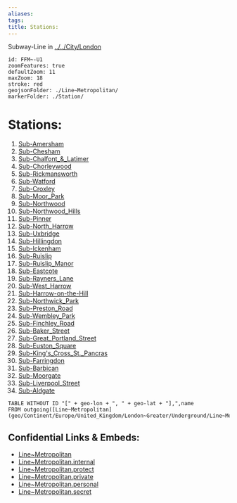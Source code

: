 ```yaml
---
aliases: 
tags: 
title: Stations:
---
```

Subway-Line in [../../City/London](../../City/London)


```leaflet
id: FFM~-U1
zoomFeatures: true 
defaultZoom: 11 
maxZoom: 18
stroke: red
geojsonFolder: ./Line~Metropolitan/
markerFolder: ./Station/
```


# Stations:
1) [Sub-Amersham](geo/Continent/Europe/United_Kingdom/London~Greater/Underground/Station/Sub-Amersham.md) 
2) [Sub-Chesham](geo/Continent/Europe/United_Kingdom/London~Greater/Underground/Station/Sub-Chesham.md) 
3) [Sub-Chalfont_&_Latimer](geo/Continent/Europe/United_Kingdom/London~Greater/Underground/Station/Sub-Chalfont_&_Latimer.md) 
4) [Sub-Chorleywood](geo/Continent/Europe/United_Kingdom/London~Greater/Underground/Station/Sub-Chorleywood.md) 
5) [Sub-Rickmansworth](geo/Continent/Europe/United_Kingdom/London~Greater/Underground/Station/Sub-Rickmansworth.md) 
6) [Sub-Watford](geo/Continent/Europe/United_Kingdom/London~Greater/Underground/Station/Sub-Watford.md) 
7) [Sub-Croxley](geo/Continent/Europe/United_Kingdom/London~Greater/Underground/Station/Sub-Croxley.md) 
8) [Sub-Moor_Park](geo/Continent/Europe/United_Kingdom/London~Greater/Underground/Station/Sub-Moor_Park.md) 
9) [Sub-Northwood](geo/Continent/Europe/United_Kingdom/London~Greater/Underground/Station/Sub-Northwood.md) 
10) [Sub-Northwood_Hills](geo/Continent/Europe/United_Kingdom/London~Greater/Underground/Station/Sub-Northwood_Hills.md) 
11) [Sub-Pinner](geo/Continent/Europe/United_Kingdom/London~Greater/Underground/Station/Sub-Pinner.md) 
12) [Sub-North_Harrow](geo/Continent/Europe/United_Kingdom/London~Greater/Underground/Station/Sub-North_Harrow.md) 
13) [Sub-Uxbridge](geo/Continent/Europe/United_Kingdom/London~Greater/Underground/Station/Sub-Uxbridge.md) 
14) [Sub-Hillingdon](geo/Continent/Europe/United_Kingdom/London~Greater/Underground/Station/Sub-Hillingdon.md) 
15) [Sub-Ickenham](geo/Continent/Europe/United_Kingdom/London~Greater/Underground/Station/Sub-Ickenham.md) 
16) [Sub-Ruislip](geo/Continent/Europe/United_Kingdom/London~Greater/Underground/Station/Sub-Ruislip.md) 
17) [Sub-Ruislip_Manor](geo/Continent/Europe/United_Kingdom/London~Greater/Underground/Station/Sub-Ruislip_Manor.md) 
18) [Sub-Eastcote](geo/Continent/Europe/United_Kingdom/London~Greater/Underground/Station/Sub-Eastcote.md) 
19) [Sub-Rayners_Lane](geo/Continent/Europe/United_Kingdom/London~Greater/Underground/Station/Sub-Rayners_Lane.md) 
20) [Sub-West_Harrow](geo/Continent/Europe/United_Kingdom/London~Greater/Underground/Station/Sub-West_Harrow.md) 
21) [Sub-Harrow-on-the-Hill](geo/Continent/Europe/United_Kingdom/London~Greater/Underground/Station/Sub-Harrow-on-the-Hill.md) 
22) [Sub-Northwick_Park](geo/Continent/Europe/United_Kingdom/London~Greater/Underground/Station/Sub-Northwick_Park.md) 
23) [Sub-Preston_Road](geo/Continent/Europe/United_Kingdom/London~Greater/Underground/Station/Sub-Preston_Road.md) 
24) [Sub-Wembley_Park](geo/Continent/Europe/United_Kingdom/London~Greater/Underground/Station/Sub-Wembley_Park.md) 
25) [Sub-Finchley_Road](geo/Continent/Europe/United_Kingdom/London~Greater/Underground/Station/Sub-Finchley_Road.md) 
26) [Sub-Baker_Street](geo/Continent/Europe/United_Kingdom/London~Greater/Underground/Station/Sub-Baker_Street.md) 
27) [Sub-Great_Portland_Street](geo/Continent/Europe/United_Kingdom/London~Greater/Underground/Station/Sub-Great_Portland_Street.md) 
28) [Sub-Euston_Square](geo/Continent/Europe/United_Kingdom/London~Greater/Underground/Station/Sub-Euston_Square.md) 
29) [Sub-King's_Cross_St._Pancras](geo/Continent/Europe/United_Kingdom/London~Greater/Underground/Station/Sub-King's_Cross_St._Pancras.md) 
30) [Sub-Farringdon](geo/Continent/Europe/United_Kingdom/London~Greater/Underground/Station/Sub-Farringdon.md) 
31) [Sub-Barbican](geo/Continent/Europe/United_Kingdom/London~Greater/Underground/Station/Sub-Barbican.md) 
32) [Sub-Moorgate](geo/Continent/Europe/United_Kingdom/London~Greater/Underground/Station/Sub-Moorgate.md) 
33) [Sub-Liverpool_Street](geo/Continent/Europe/United_Kingdom/London~Greater/Underground/Station/Sub-Liverpool_Street.md) 
34) [Sub-Aldgate](geo/Continent/Europe/United_Kingdom/London~Greater/Underground/Station/Sub-Aldgate.md) 


```dataview
TABLE WITHOUT ID "[" + geo-lon + ", " + geo-lat + "],",name
FROM outgoing([Line~Metropolitan](geo/Continent/Europe/United_Kingdom/London~Greater/Underground/Line~Metropolitan.md))
```



## Confidential Links & Embeds: 
- [Line~Metropolitan](../../../../../../../_public/geo/Continent/Europe/United_Kingdom/London~Greater/Underground/Line~Metropolitan.md) 
- [Line~Metropolitan.internal](../../../../../../../_internal/geo/Continent/Europe/United_Kingdom/London~Greater/Underground/Line~Metropolitan.internal.md) 
- [Line~Metropolitan.protect](../../../../../../../_protect/geo/Continent/Europe/United_Kingdom/London~Greater/Underground/Line~Metropolitan.protect.md) 
- [Line~Metropolitan.private](../../../../../../../_private/geo/Continent/Europe/United_Kingdom/London~Greater/Underground/Line~Metropolitan.private.md) 
- [Line~Metropolitan.personal](../../../../../../../_personal/geo/Continent/Europe/United_Kingdom/London~Greater/Underground/Line~Metropolitan.personal.md) 
- [Line~Metropolitan.secret](../../../../../../../_secret/geo/Continent/Europe/United_Kingdom/London~Greater/Underground/Line~Metropolitan.secret.md) 

